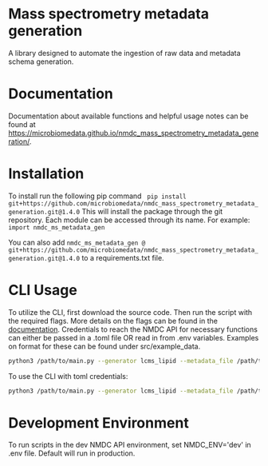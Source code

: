 # Mass spectrometry metadata generation
A library designed to automate the ingestion of raw data and metadata schema generation.

# Documentation
Documentation about available functions and helpful usage notes can be found at https://microbiomedata.github.io/nmdc_mass_spectrometry_metadata_generation/.

# Installation
To install run the following pip command ` pip install git+https://github.com/microbiomedata/nmdc_mass_spectrometry_metadata_generation.git@1.4.0`
This will install the package through the git repository. Each module can be accessed through its name. For example:
`import nmdc_ms_metadata_gen `

You can also add `nmdc_ms_metadata_gen @ git+https://github.com/microbiomedata/nmdc_mass_spectrometry_metadata_generation.git@1.4.0` to a requirements.txt file.

# CLI Usage
To utilize the CLI, first download the source code. Then run the script with the required flags. More details on the flags can be found in the [documentation](https://microbiomedata.github.io/nmdc_mass_spectrometry_metadata_generation/functions.html#main-cli). Credentials to reach the NMDC API for necessary functions can either be passed in a .toml file OR read in from .env variables. Examples on format for these can be found under src/example_data.


```bash
python3 /path/to/main.py --generator lcms_lipid --metadata_file /path/to/csv --database_dump_json_path /path/to/dump --raw_data_url https://example.com/raw/ --process_data_url https://example.com/results/
```

To use the CLI with toml credentials:
```bash
python3 /path/to/main.py --generator lcms_lipid --metadata_file /path/to/csv --database_dump_json_path /path/to/dump --raw_data_url https://example.com/raw/ --process_data_url https://example.com/results/ --minting_config_creds path/to/config_creds.toml
```

# Development Environment
To run scripts in the dev NMDC API environment, set NMDC_ENV='dev' in .env file. Default will run in production.
